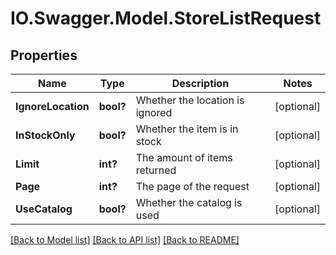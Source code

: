 # IO.Swagger.Model.StoreListRequest
## Properties

Name | Type | Description | Notes
------------ | ------------- | ------------- | -------------
**IgnoreLocation** | **bool?** | Whether the location is ignored | [optional] 
**InStockOnly** | **bool?** | Whether the item is in stock | [optional] 
**Limit** | **int?** | The amount of items returned | [optional] 
**Page** | **int?** | The page of the request | [optional] 
**UseCatalog** | **bool?** | Whether the catalog is used | [optional] 

[[Back to Model list]](../README.md#documentation-for-models) [[Back to API list]](../README.md#documentation-for-api-endpoints) [[Back to README]](../README.md)

